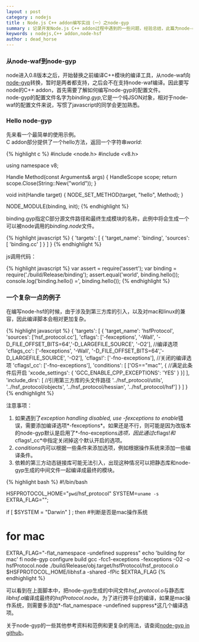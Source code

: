 ```yaml
---
layout : post
category : nodejs 
title : Node.js C++ addon编写实战（一）之node-gyp 
summary : 记录开发Node.js C++ addon过程中遇到的一些问题，经验总结，此篇为node-gyp的介绍。   
keywords : nodejs,C++ addon,node-hsf
author : dead_horse
---
```


### 从node-waf到node-gyp   
node进入0.8版本之后，开始替换之前编译C++模块的编译工具，从node-waf向[node-gyp](https://github.com/TooTallNate/node-gyp)转换，暂时是两者都支持，之后会不在支持node-waf编译。因此要写node的C++ addon，首先需要了解如何编写node-gyp的配置文件。  
node-gyp的配置文件名字为*binding.gyp*,它是一个纯JSON对象，相对于node-waf的配置文件来说，写惯了javascript的同学会更加熟悉。   

### Hello node-gyp
先来看一个最简单的使用示例。  
C addon部分提供了一个hello方法，返回一个字符串*world*:   

{% highlight c %}
#include <node.h>
#include <v8.h>

using namespace v8;

Handle<Value> Method(const Arguments& args) {
  HandleScope scope;
  return scope.Close(String::New("world"));
}

void init(Handle<Object> target) {
  NODE_SET_METHOD(target, "hello", Method);
}

NODE_MODULE(binding, init);
{% endhighlight %}

binding.gyp指定C部分源文件路径和最终生成模块的名称，此例中将会生成一个可以被node调用的*binding.node*文件。   

{% highlight javascript %}
{
  'targets': [
    {
      'target_name': 'binding',
      'sources': [ 'binding.cc' ]
    }
  ]
}
{% endhighlight %}

js调用代码：   

{% highlight javascript %}
var assert = require('assert');
var binding = require('./build/Release/binding');
assert.equal('world', binding.hello());
console.log('binding.hello() =', binding.hello());
{% endhighlight %}

### 一个复杂一点的例子   
在编写node-hsf的时候，由于涉及到第三方库的引入，以及对mac和linux的兼容，因此编译脚本会相对更加复杂。   

{% highlight javascript %}
{
  'targets': [
    {
      'target_name': 'hsfProtocol',
      'sources': ['hsf_protocol.cc'],
      'cflags': ['-fexceptions', '-Wall', '-D_FILE_OFFSET_BITS=64','-D_LARGEFILE_SOURCE', '-O2'],    //编译选项
      'cflags_cc': ['-fexceptions', '-Wall', '-D_FILE_OFFSET_BITS=64','-D_LARGEFILE_SOURCE', '-O2'],
      'cflags!': ['-fno-exceptions'],    //关闭的编译选项
      'cflags!_cc': ['-fno-exceptions'],
      'conditions': [
        ['OS=="mac"', {    //满足此条件后开启
          'xcode_settings': {
            'GCC_ENABLE_CPP_EXCEPTIONS': 'YES'
          }
        }]
        ],
      'include_dirs': [    //引用第三方库的头文件路径
                       '../hsf_protocol/utils',
                       '../hsf_protocol/objects',
                       '../hsf_protocol/hessian',
                       '../hsf_protocol/hsf']
    }
  ]
}
{% endhighlight %}

注意事项：    
1. 如果遇到了*exception handling disabled, use -fexceptions to enable*错误，需要添加编译选项*-fexceptions*。如果还是不行，则可能是因为改版本的node-gyp默认是启用了*-fno-exceptions*选项，因此通过*cflags!*和*cflags!_cc*中指定关闭掉这个默认开启的选项。  
2. *conditions*内可以根据一些条件来添加选项，例如根据操作系统来添加一些编译条件。       
3. 依赖的第三方动态链接库可能无法引入，出现这种情况可以把静态库和node-gyp生成的中间文件一起编译成最终的模块。   

{% highlight bash %}
#!/bin/bash

HSFPROTOCOL_HOME="`pwd`/hsf_protocol"
SYSTEM=`uname -s`
EXTRA_FLAG="";

if [ $SYSTEM = "Darwin" ] ; then #判断是否是mac操作系统
  # for mac    
  EXTRA_FLAG="-flat_namespace -undefined suppress"
  echo 'building for mac'
fi
node-gyp configure build
gcc -fcc1-exceptions -fexceptions -O2 -o hsfProtocol.node ./build/Release/obj.target/hsfProtocol/hsf_protocol.o \
  $HSFPROTOCOL_HOME/libhsf.a -shared -fPic $EXTRA_FLAG
{% endhighlight %}

可以看到在上面脚本中，把node-gyp生成的中间文件*hsf_protocol.o*与静态库*libhsf.a*编译成最终的*hsfProtocol.node*。为了进行跨平台的编译，如果是mac操作系统，则需要多添加*-flat_namespace -undefined suppress*这几个编译选项。   

关于node-gyp的一些其他参考资料和范例和更复杂的用法，请查阅[node-gyp in github](https://github.com/TooTallNate/node-gyp)。   
